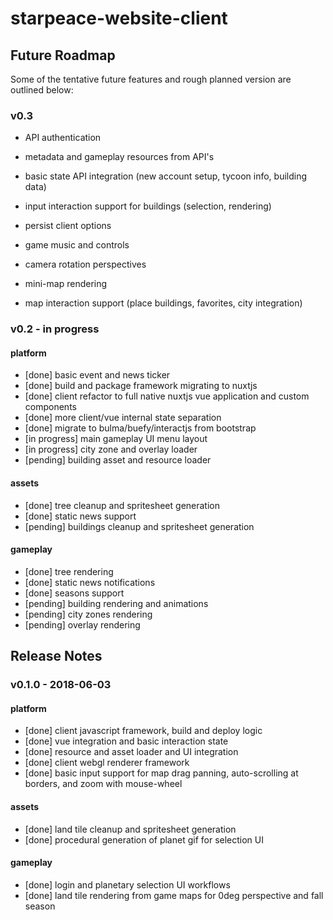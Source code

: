 
# starpeace-website-client

## Future Roadmap
Some of the tentative future features and rough planned version are outlined below:

### v0.3

* API authentication
* metadata and gameplay resources from API's
* basic state API integration (new account setup, tycoon info, building data)
* input interaction support for buildings (selection, rendering)

* persist client options
* game music and controls
* camera rotation perspectives
* mini-map rendering
* map interaction support (place buildings, favorites, city integration)


### v0.2 - in progress
#### platform
* [done] basic event and news ticker
* [done] build and package framework migrating to nuxtjs
* [done] client refactor to full native nuxtjs vue application and custom components
* [done] more client/vue internal state separation
* [done] migrate to bulma/buefy/interactjs from bootstrap
* [in progress] main gameplay UI menu layout
* [in progress] city zone and overlay loader
* [pending] building asset and resource loader

#### assets
* [done] tree cleanup and spritesheet generation
* [done] static news support
* [pending] buildings cleanup and spritesheet generation

#### gameplay
* [done] tree rendering
* [done] static news notifications
* [done] seasons support
* [pending] building rendering and animations
* [pending] city zones rendering
* [pending] overlay rendering


## Release Notes

### v0.1.0 - 2018-06-03
#### platform
* [done] client javascript framework, build and deploy logic
* [done] vue integration and basic interaction state
* [done] resource and asset loader and UI integration
* [done] client webgl renderer framework
* [done] basic input support for map drag panning, auto-scrolling at borders, and zoom with mouse-wheel

#### assets
* [done] land tile cleanup and spritesheet generation
* [done] procedural generation of planet gif for selection UI

#### gameplay
* [done] login and planetary selection UI workflows
* [done] land tile rendering from game maps for 0deg perspective and fall season
